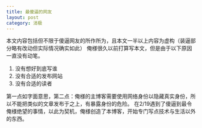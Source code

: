 ```yaml
---
title: 最傻逼的网友
layout: post
category: 消极
---
```


本文内容包括但不限于傻逼网友的所作所为，且本文一半以上内容为虚构（装逼部分略有改动但实际情况确实如此）
俺様很久以前打算写本文，但是由于以下原因一直没有动笔。

1. 没有想好到底写谁
1. 没有合适的发布网站
1. 没有合适的读者

第一点如字面意思，第二点：俺様的主博客需要使用网络身份以隐藏真实身份，所以不能把类似的文章发布于之上，有暴露身份的危险。
在2/19遇到了傻逼到最令俺様绝望的事情，以此为契机，俺様创造了本博客，开始专门写点技术与生活以外的东西。



